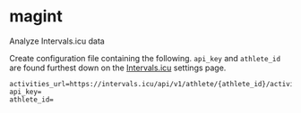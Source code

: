 # magint

Analyze Intervals.icu data

Create configuration file containing the following. ``api_key`` and ``athlete_id`` are found furthest down on the [Intervals.icu](https://intervals.icu/) settings page.

    activities_url=https://intervals.icu/api/v1/athlete/{athlete_id}/activities.csv
    api_key=
    athlete_id=
